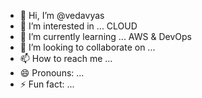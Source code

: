 - 👋 Hi, I’m @vedavyas
- 👀 I’m interested in ... CLOUD 
- 🌱 I’m currently learning ... AWS & DevOps
- 💞️ I’m looking to collaborate on ...
- 📫 How to reach me ...
- 😄 Pronouns: ...
- ⚡ Fun fact: ...

<!---
vedavvv/vedavvv is a ✨ special ✨ repository because its `README.md` (this file) appears on your GitHub profile.
You can click the Preview link to take a look at your changes.
--->
